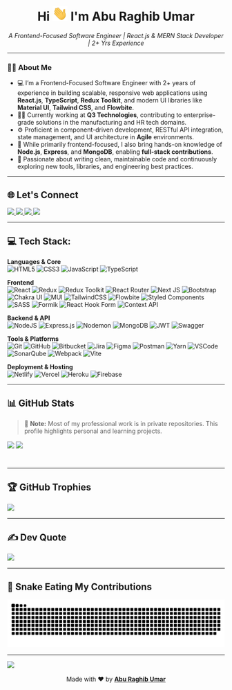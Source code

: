 <!----------------------------------- Heading Section ------------------------------------>

<h1 align="center">
  Hi <img src="https://raw.githubusercontent.com/ABSphreak/ABSphreak/master/gifs/Hi.gif" width="35"> I'm Abu Raghib Umar
</h1>

<p align="center">
  <i>A Frontend-Focused Software Engineer | React.js & MERN Stack Developer | 2+ Yrs Experience</i>
</p>

---

<!----------------------------------- About Section ------------------------------------>

### 👨‍💻 About Me

- 💻 I’m a Frontend-Focused Software Engineer with 2+ years of experience in building scalable, responsive web applications using **React.js**, **TypeScript**, **Redux Toolkit**, and modern UI libraries like **Material UI**, **Tailwind CSS**, and **Flowbite**.
- 👨‍🏭 Currently working at **Q3 Technologies**, contributing to enterprise-grade solutions in the manufacturing and HR tech domains.
- ⚙️ Proficient in component-driven development, RESTful API integration, state management, and UI architecture in **Agile** environments.
- 🧰 While primarily frontend-focused, I also bring hands-on knowledge of **Node.js**, **Express**, and **MongoDB**, enabling **full-stack contributions**.
- 🚀 Passionate about writing clean, maintainable code and continuously exploring new tools, libraries, and engineering best practices.

---

<!----------------------------------- Social Media Links Section ------------------------------------>

## 🌐 Let's Connect

<p align="left">
  <a href="https://www.linkedin.com/in/abu-raghib-umar-933b58171/">
    <img src="https://img.shields.io/badge/LinkedIn-0077B5?style=for-the-badge&logo=linkedin&logoColor=white" />
  </a>
  <a href="https://github.com/raghibumar">
    <img src="https://img.shields.io/badge/GitHub-181717?style=for-the-badge&logo=github&logoColor=white" />
  </a>
  <a href="https://raghib-umar-portfolio.vercel.app/">
    <img src="https://img.shields.io/badge/Portfolio-18A303?style=for-the-badge&logo=ionic&logoColor=white" />
  </a>
  <a href="mailto:raghibumar2@gmail.com">
    <img src="https://img.shields.io/badge/Gmail-D14836?style=for-the-badge&logo=gmail&logoColor=white" />
  </a>
</p>

---


<!----------------------------------- Tech Stack Section ------------------------------------>

## 💻 Tech Stack:

**Languages & Core**  
![HTML5](https://img.shields.io/badge/html5-%23E34F26.svg?style=for-the-badge&logo=html5&logoColor=white)
![CSS3](https://img.shields.io/badge/css3-%231572B6.svg?style=for-the-badge&logo=css3&logoColor=white)
![JavaScript](https://img.shields.io/badge/javascript-%23323330.svg?style=for-the-badge&logo=javascript&logoColor=%23F7DF1E)
![TypeScript](https://img.shields.io/badge/typescript-%23007ACC.svg?style=for-the-badge&logo=typescript&logoColor=white)

**Frontend**  
![React](https://img.shields.io/badge/react-%2320232a.svg?style=for-the-badge&logo=react&logoColor=%2361DAFB)
![Redux](https://img.shields.io/badge/redux-%23593d88.svg?style=for-the-badge&logo=redux&logoColor=white)
![Redux Toolkit](https://img.shields.io/badge/Redux%20Toolkit-593D88?style=for-the-badge&logo=redux&logoColor=white)
![React Router](https://img.shields.io/badge/React_Router-CA4245?style=for-the-badge&logo=react-router&logoColor=white)
![Next JS](https://img.shields.io/badge/Next-black?style=for-the-badge&logo=next.js&logoColor=white)
![Bootstrap](https://img.shields.io/badge/bootstrap-%238511FA.svg?style=for-the-badge&logo=bootstrap&logoColor=white)
![Chakra UI](https://img.shields.io/badge/chakra-%234ED1C5.svg?style=for-the-badge&logo=chakraui&logoColor=white)
![MUI](https://img.shields.io/badge/MUI-%230081CB.svg?style=for-the-badge&logo=mui&logoColor=white)
![TailwindCSS](https://img.shields.io/badge/tailwindcss-%2338B2AC.svg?style=for-the-badge&logo=tailwind-css&logoColor=white)
![Flowbite](https://img.shields.io/badge/flowbite-38bdf8.svg?style=for-the-badge&logo=flowbite&logoColor=white)
![Styled Components](https://img.shields.io/badge/styled--components-DB7093?style=for-the-badge&logo=styled-components&logoColor=white)
![SASS](https://img.shields.io/badge/SASS-hotpink.svg?style=for-the-badge&logo=SASS&logoColor=white)
![Formik](https://img.shields.io/badge/Formik-FF4F00.svg?style=for-the-badge&logoColor=white)
![React Hook Form](https://img.shields.io/badge/React%20Hook%20Form-%23EC5990.svg?style=for-the-badge&logo=reacthookform&logoColor=white)
![Context API](https://img.shields.io/badge/Context--API-61DAFB?style=for-the-badge&logo=react&logoColor=white)

**Backend & API**  
![NodeJS](https://img.shields.io/badge/node.js-6DA55F?style=for-the-badge&logo=node.js&logoColor=white)
![Express.js](https://img.shields.io/badge/express.js-%23404d59.svg?style=for-the-badge&logo=express&logoColor=%2361DAFB)
![Nodemon](https://img.shields.io/badge/Nodemon-76D04B?style=for-the-badge&logo=nodemon&logoColor=white)
![MongoDB](https://img.shields.io/badge/MongoDB-%234ea94b.svg?style=for-the-badge&logo=mongodb&logoColor=white)
![JWT](https://img.shields.io/badge/JWT-black?style=for-the-badge&logo=JSON%20web%20tokens)
![Swagger](https://img.shields.io/badge/Swagger-85EA2D?style=for-the-badge&logo=swagger&logoColor=black)

**Tools & Platforms**  
![Git](https://img.shields.io/badge/git-%23F05033.svg?style=for-the-badge&logo=git&logoColor=white)
![GitHub](https://img.shields.io/badge/github-%23121011.svg?style=for-the-badge&logo=github&logoColor=white)
![Bitbucket](https://img.shields.io/badge/bitbucket-%230047B3.svg?style=for-the-badge&logo=bitbucket&logoColor=white)
![Jira](https://img.shields.io/badge/jira-%230A0FFF.svg?style=for-the-badge&logo=jira&logoColor=white)
![Figma](https://img.shields.io/badge/figma-%23F24E1E.svg?style=for-the-badge&logo=figma&logoColor=white)
![Postman](https://img.shields.io/badge/Postman-FF6C37?style=for-the-badge&logo=postman&logoColor=white)
![Yarn](https://img.shields.io/badge/Yarn-2C8EBB?style=for-the-badge&logo=yarn&logoColor=white)
![VSCode](https://img.shields.io/badge/vscode-%23007ACC.svg?style=for-the-badge&logo=visualstudiocode&logoColor=white)
![SonarQube](https://img.shields.io/badge/SonarQube-black?style=for-the-badge&logo=sonarqube&logoColor=4E9BCD)
![Webpack](https://img.shields.io/badge/webpack-%238DD6F9.svg?style=for-the-badge&logo=webpack&logoColor=black)
![Vite](https://img.shields.io/badge/vite-%23646CFF.svg?style=for-the-badge&logo=vite&logoColor=white)

**Deployment & Hosting**  
![Netlify](https://img.shields.io/badge/netlify-%23000000.svg?style=for-the-badge&logo=netlify&logoColor=#00C7B7)
![Vercel](https://img.shields.io/badge/vercel-%23000000.svg?style=for-the-badge&logo=vercel&logoColor=white)
![Heroku](https://img.shields.io/badge/heroku-%23430098.svg?style=for-the-badge&logo=heroku&logoColor=white)
![Firebase](https://img.shields.io/badge/firebase-%23039BE5.svg?style=for-the-badge&logo=firebase)

---

<!----------------------------------- GitHub Stats Section ------------------------------------>

## 📊 GitHub Stats

> 📌 **Note:** Most of my professional work is in private repositories. This profile highlights personal and learning projects.

<p>
  <img align="center" src="https://github-readme-stats.vercel.app/api?username=raghibumar&show_icons=true&include_all_commits=true&count_private=true&hide=issues,contribs&border_radius=0&locale=en&theme=tokyonight" height="139" />
  <img align="center" src="https://github-readme-stats.vercel.app/api/top-langs/?username=raghibumar&layout=compact&hide=Shell&border_radius=0&theme=tokyonight" height="139" />
</p>
<br>

---

<!----------------------------------- GitHub Trophies Section ------------------------------------>

## 🏆 GitHub Trophies

![](https://github-profile-trophy.vercel.app/?username=raghibumar&theme=tokyonight&margin-w=8)

---

<!----------------------------------- Dev Quote Section ------------------------------------>

## ✍️ Dev Quote

![](https://quotes-github-readme.vercel.app/api?type=horizontal&theme=tokyonight)

---

<!----------------------------------- Snake Contribution Graph Section ------------------------------------>

## 🐍 Snake Eating My Contributions

<div align="center">
  <img src="https://github.com/Platane/snk/raw/output/github-contribution-grid-snake.svg" alt="snake eating contributions" />
</div>

---

<!----------------------------------- Visitor Counter Section ------------------------------------>

[![](https://visitcount.itsvg.in/api?id=raghibumar&icon=5&color=1)](https://visitcount.itsvg.in)

<!----------------------------------- Footer Section ------------------------------------>

<p align="center">
  Made with ❤️ by <a href="https://github.com/raghibumar" target="_blank"><b>Abu Raghib Umar</b></a>
</p>


